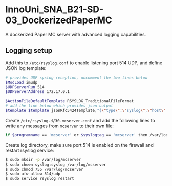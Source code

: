 # InnoUni_SNA_B21-SD-03_DockerizedPaperMC
A dockerized Paper MC server with advanced logging capabilities.

## Logging setup

Add this to `/etc/rsyslog.conf` to enable listening port 514 UDP, and define JSON log template:

```sh
# provides UDP syslog reception, uncomment the two lines below
$ModLoad imudp
$UDPServerRun 514
$UDPServerAddress 172.17.0.1

$ActionFileDefaultTemplate RSYSLOG_TraditionalFileFormat
# add the line below which provides json output
$template $template jsonRfc5424Template,"{\"type\":\"syslog\",\"host\":\"%HOSTNAME%\",\"message\":\"<%PRI%>1 %TIMESTAMP:::date-rfc3339% %HOSTNAME% %APP-NAME% %PROCID% %MSGID% %STRUCTURED-DATA% %msg:::json%\"}\n"
```

Create `/etc/rsyslog.d/30-mcserver.conf` and add the following lines to write any messages from `mcserver` to their own file:

```sh
if $programname == 'mcserver' or $syslogtag == 'mcserver' then /var/log/mcserver/mcserver.log;
```

Create log directory, make sure port 514 is enabled on the firewall and restart rsyslog service:

```sh
$ sudo mkdir -p /var/log/mcserver
$ sudo chown syslog:syslog /var/log/mcserver
$ sudo chmod 755 /var/log/mcserver
$ sudo ufw allow 514/udp
$ sudo service rsyslog restart
```
